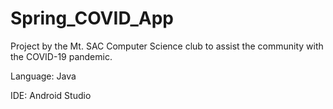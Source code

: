 # Spring_COVID_App
Project by the Mt. SAC Computer Science club to assist the community with the COVID-19 pandemic.

Language: Java

IDE: Android Studio
